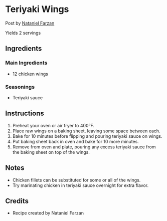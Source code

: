 # Teriyaki Wings

Post by [Nataniel Farzan](https://github.com/natanielf)

Yields 2 servings

## Ingredients

### Main Ingredients

- 12 chicken wings

### Seasonings

- Teriyaki sauce

## Instructions

1. Preheat your oven or air fryer to 400°F.
2. Place raw wings on a baking sheet, leaving some space between each.
3. Bake for 10 minutes before flipping and pouring teriyaki sauce on wings.
4. Put baking sheet back in oven and bake for 10 more minutes.
5. Remove from oven and plate, pouring any excess teriyaki sauce from the baking sheet on top of the wings.

## Notes

- Chicken fillets can be substituted for some or all of the wings.
- Try marinating chicken in teriyaki sauce overnight for extra flavor.

## Credits

- Recipe created by Nataniel Farzan
